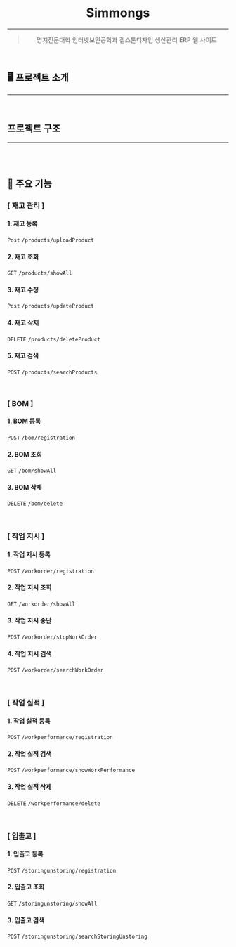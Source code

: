 # <center>Simmongs</center>

<hr>

> <center>명지전문대학 인터넷보안공학과 캡스톤디자인 생산관리 ERP 웹 사이트</center>

<br>

## 🖥️ 프로젝트 소개
<hr>



<br>

## 프로젝트 구조
<hr>



<br>

<br>

## 📌 주요 기능

### [ 재고 관리 ]

#### 1. 재고 등록
`Post` `/products/uploadProduct`
<br>

#### 2. 재고 조회
`GET` `/products/showAll`
<br>

#### 3. 재고 수정
`Post` `/products/updateProduct`
<br>

#### 4. 재고 삭제
`DELETE` `/products/deleteProduct`
<br>

#### 5. 재고 검색
`POST` `/products/searchProducts`
<br>

<br>

### [ BOM ]

#### 1. BOM 등록
`POST` `/bom/registration`
<br>

#### 2. BOM 조회
`GET` `/bom/showAll`
<br>

#### 3. BOM 삭제
`DELETE` `/bom/delete`
<br>

<br>

### [ 작업 지시 ]

#### 1. 작업 지시 등록
`POST` `/workorder/registration`
<br>

#### 2. 작업 지시 조회
`GET` `/workorder/showAll`
<br>

#### 3. 작업 지시 중단
`POST` `/workorder/stopWorkOrder`
<br>

#### 4. 작업 지시 검색
`POST` `/workorder/searchWorkOrder`
<br>

<br>

### [ 작업 실적 ]

#### 1. 작업 실적 등록
`POST` `/workperformance/registration`
<br>

#### 2. 작업 실적 검색
`POST` `/workperformance/showWorkPerformance`
<br>

#### 3. 작업 실적 삭제
`DELETE` `/workperformance/delete`
<br>

<br>

### [ 입출고 ]

#### 1. 입출고 등록
`POST` `/storingunstoring/registration`
<br>

#### 2. 입출고 조회
`GET` `/storingunstoring/showAll`
<br>

#### 3. 입출고 검색
`POST` `/storingunstoring/searchStoringUnstoring`
<br>

<br>
